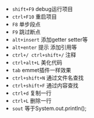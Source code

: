- `shift+F9` debug运行项目
- `ctrl+F10` 重启项目
- `F8` 单步段点
- `F9` 跳过断点
- `alt+insert`  添加getter setter等
- `alt+enter` 提示 添加引用等
- `ctrl+/ ctrl+shift+/` 注释
- `ctrl+alt+L` 美化代码
- `tab` emmet插件一样效果
- `ctrl+shift+N` 通过文件名查找
- `ctrl+shift+F` 通过内容查找
- `ctrl+d` 复制一行
- `ctrl+L` 删除一行
- `sout` 等于System.out.println();